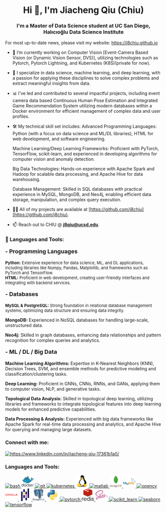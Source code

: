 <h1 align="center">Hi 👋, I'm Jiacheng Qiu (Chiu)</h1>
<h3 align="center">I'm a Master of Data Science student at UC San Diego, Halıcıoğlu Data Science Institute</h3>

For most up-to-date news, please visit my website: https://j8chiu.github.io

- 🔭 I’m currently working on Computer Vision [Event-Camera Based Vision (or Dynamic Vision Sensor, DVS)], utilizing technologies such as Pytorch, Pytorch Lightning, and Kubernetes (K8S)(private for now).

- 🌱 I specialize in data science, machine learning, and deep learning, with a passion for applying these disciplines to solve complex problems and extract meaningful insights from data.

- 📊 I've led and contributed to several impactful projects, including event camera data based Continuous Human Pose Estimation and Integrated Game Recommendation System utilizing modern databases within a Docker environment for efficient management of complex data and user profiles.

- 🛠 My technical skill set includes:
  Advanced Programming Languages: Python (with a focus on data science and ML/DL libraries), HTML for web development, and software engineering.

  Machine Learning/Deep Learning Frameworks: Proficient with PyTorch, TensorFlow, scikit-learn, and experienced in developing algorithms for computer vision and anomaly detection.

  Big Data Technologies: Hands-on experience with Apache Spark and Hadoop for scalable data processing, and Apache Hive for data warehousing.

  Database Management: Skilled in SQL databases with practical experience in MySQL, MongoDB, and Neo4j, enabling efficient data storage, manipulation, and complex query execution.

- 👨‍💻 All of my projects are available at [https://github.com/j8chiu](https://github.com/j8chiu).

- 📫 Reach out to CHIU @ **j8qiu@ucsd.edu**.


<h3 align="left">🧰 Languages and Tools:</h3>

<p style="font-size: large;">
<b> - Programming Languages</b>

<p style="font-size: small;">
<b>Python:</b> Extensive experience for data science, ML, and DL applications, including libraries like Numpy, Pandas, Matplotlib, and frameworks such as PyTorch and TensorFlow.<br>
<b>HTML:</b> Proficient in web development, creating user-friendly interfaces and integrating with backend services.
</p>



<p style="font-size: large;">
<b> - Databases</b>

<p style="font-size: small;">
<b>MySQL & PostgreSQL:</b> Strong foundation in relational database management systems, optimizing data structure and ensuring data integrity.

<b>MongoDB:</b> Experienced in NoSQL databases for handling large-scale, unstructured data.

<b>Neo4j:</b> Skilled in graph databases, enhancing data relationships and pattern recognition for complex queries and analytics.



<p style="font-size: large;">
<b> - ML / DL / Big Data</b>

<b>Machine Learning Algorithms:</b> Expertise in K-Nearest Neighbors (KNN), Decision Trees, SVM, and ensemble methods for predictive modeling and classification/clustering tasks.

<b>Deep Learning:</b> Proficient in GNNs, CNNs, RNNs, and GANs, applying them to computer vision, NLP, and generative tasks.

<b>Topological Data Analysis:</b> Skilled in topological deep learning, utilizing libraries and frameworks to integrate topological features into deep learning models for enhanced predictive capabilities.

<b>Data Processing & Analysis:</b> Experienced with big data frameworks like Apache Spark for real-time data processing and analytics, and Apache Hive for querying and managing large datasets.



<h3 align="left">Connect with me:</h3>
<p align="left">
<a href="https://linkedin.com/in/https://www.linkedin.com/in/jiacheng-qiu-17361b1a0/" target="blank"><img align="center" src="https://raw.githubusercontent.com/rahuldkjain/github-profile-readme-generator/master/src/images/icons/Social/linked-in-alt.svg" alt="https://www.linkedin.com/in/jiacheng-qiu-17361b1a0/" height="30" width="40" /></a>
</p>

<h3 align="left">Languages and Tools:</h3>
<p align="left"> <a href="https://www.gnu.org/software/bash/" target="_blank" rel="noreferrer"> <img src="https://www.vectorlogo.zone/logos/gnu_bash/gnu_bash-icon.svg" alt="bash" width="40" height="40"/> </a> <a href="https://www.docker.com/" target="_blank" rel="noreferrer"> <img src="https://raw.githubusercontent.com/devicons/devicon/master/icons/docker/docker-original-wordmark.svg" alt="docker" width="40" height="40"/> </a> <a href="https://git-scm.com/" target="_blank" rel="noreferrer"> <img src="https://www.vectorlogo.zone/logos/git-scm/git-scm-icon.svg" alt="git" width="40" height="40"/> </a> <a href="https://kubernetes.io" target="_blank" rel="noreferrer"> <img src="https://www.vectorlogo.zone/logos/kubernetes/kubernetes-icon.svg" alt="kubernetes" width="40" height="40"/> </a> <a href="https://www.linux.org/" target="_blank" rel="noreferrer"> <img src="https://raw.githubusercontent.com/devicons/devicon/master/icons/linux/linux-original.svg" alt="linux" width="40" height="40"/> </a> <a href="https://www.mathworks.com/" target="_blank" rel="noreferrer"> <img src="https://upload.wikimedia.org/wikipedia/commons/2/21/Matlab_Logo.png" alt="matlab" width="40" height="40"/> </a> <a href="https://www.mongodb.com/" target="_blank" rel="noreferrer"> <img src="https://raw.githubusercontent.com/devicons/devicon/master/icons/mongodb/mongodb-original-wordmark.svg" alt="mongodb" width="40" height="40"/> </a> <a href="https://www.mysql.com/" target="_blank" rel="noreferrer"> <img src="https://raw.githubusercontent.com/devicons/devicon/master/icons/mysql/mysql-original-wordmark.svg" alt="mysql" width="40" height="40"/> </a> <a href="https://opencv.org/" target="_blank" rel="noreferrer"> <img src="https://www.vectorlogo.zone/logos/opencv/opencv-icon.svg" alt="opencv" width="40" height="40"/> </a> <a href="https://www.oracle.com/" target="_blank" rel="noreferrer"> <img src="https://raw.githubusercontent.com/devicons/devicon/master/icons/oracle/oracle-original.svg" alt="oracle" width="40" height="40"/> </a> <a href="https://pandas.pydata.org/" target="_blank" rel="noreferrer"> <img src="https://raw.githubusercontent.com/devicons/devicon/2ae2a900d2f041da66e950e4d48052658d850630/icons/pandas/pandas-original.svg" alt="pandas" width="40" height="40"/> </a> <a href="https://www.postgresql.org" target="_blank" rel="noreferrer"> <img src="https://raw.githubusercontent.com/devicons/devicon/master/icons/postgresql/postgresql-original-wordmark.svg" alt="postgresql" width="40" height="40"/> </a> <a href="https://www.python.org" target="_blank" rel="noreferrer"> <img src="https://raw.githubusercontent.com/devicons/devicon/master/icons/python/python-original.svg" alt="python" width="40" height="40"/> </a> <a href="https://pytorch.org/" target="_blank" rel="noreferrer"> <img src="https://www.vectorlogo.zone/logos/pytorch/pytorch-icon.svg" alt="pytorch" width="40" height="40"/> </a> <a href="https://redis.io" target="_blank" rel="noreferrer"> <img src="https://raw.githubusercontent.com/devicons/devicon/master/icons/redis/redis-original-wordmark.svg" alt="redis" width="40" height="40"/> </a> <a href="https://sass-lang.com" target="_blank" rel="noreferrer"> <img src="https://raw.githubusercontent.com/devicons/devicon/master/icons/sass/sass-original.svg" alt="sass" width="40" height="40"/> </a> <a href="https://scikit-learn.org/" target="_blank" rel="noreferrer"> <img src="https://upload.wikimedia.org/wikipedia/commons/0/05/Scikit_learn_logo_small.svg" alt="scikit_learn" width="40" height="40"/> </a> <a href="https://seaborn.pydata.org/" target="_blank" rel="noreferrer"> <img src="https://seaborn.pydata.org/_images/logo-mark-lightbg.svg" alt="seaborn" width="40" height="40"/> </a> <a href="https://www.tensorflow.org" target="_blank" rel="noreferrer"> <img src="https://www.vectorlogo.zone/logos/tensorflow/tensorflow-icon.svg" alt="tensorflow" width="40" height="40"/> </a> </p>


